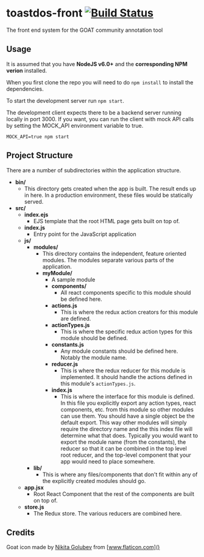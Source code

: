 # toastdos-front [![Build Status](https://travis-ci.org/tair/toastdos-front.svg?branch=development)](https://travis-ci.org/tair/toastdos-front)
The front end system for the GOAT community annotation tool


Usage
----
It is assumed that you have **NodeJS v6.0+** and the **corresponding NPM verion** installed.

When you first clone the repo you will need to do `npm install` to install the dependencies.

To start the development server run `npm start`.

The development client expects there to be a backend server running locally in port 3000. If you want, you can run the client with mock API calls by setting the MOCK_API environment variable to true.

`MOCK_API=true npm start`

Project Structure
----
There are a number of subdirectories within the application structure.

- **bin/**
   - This directory gets created when the app is built. The result ends up in here. In a production environment, these files would be statically served.
- **src/**
	- **index.ejs**
		- EJS template that the root HTML page gets built on top of.
	- **index.js**
		- Entry point for the JavaScript application
	- **js/**
		- **modules/**
			- This directory contains the independent, feature oriented modules. The modules separate various parts of the application.
			- **myModule/**
				- A sample module
				- **components/**
					- All react components specific to this module should be defined here.
				- **actions.js**
					- This is where the redux action creators for this module are defined.
				- **actionTypes.js**
					- This is where the specific redux action types for this module should be defined.
				- **constants.js**
					- Any module constants should be defined here. Notably the module name.
				- **reducer.js**
					- This is where the redux reducer for this module is implemented. It should handle the actions defined in this module's `actionTypes.js`.
				- **index.js**
					- This is where the interface for this module is defined. In this file you explicitly export any action types, react components, etc. from this module so other modules can use them. You should have a single object be the default export. This way other modules will simply require the directory name and the this index file will determine what that does. Typically you would want to export the module name (from the constants), the reducer so that it can be combined in the top level root reducer, and the top-level component that your app would need to place somewhere.
		- **lib/**
			- This is where any files/components that don't fit within any of the explicitly created modules should go. 
	- **app.jsx**
		- Root React Component that the rest of the components are built on top of.
	- **store.js**
		- The Redux store. The various reducers are combined here.

Credits
----
Goat icon made by [Nikita Golubev](https://www.flaticon.com/authors/nikita-golubev) from [www.flaticon.com]()
